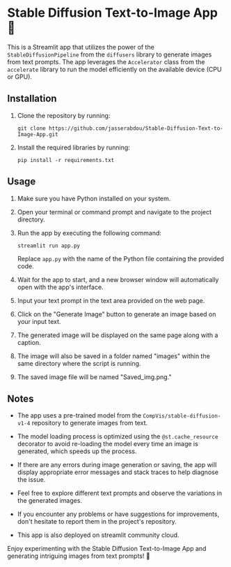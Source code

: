 # Stable Diffusion Text-to-Image App 🚀

This is a Streamlit app that utilizes the power of the `StableDiffusionPipeline` from the `diffusers` library to generate images from text prompts. The app leverages the `Accelerator` class from the `accelerate` library to run the model efficiently on the available device (CPU or GPU).

## Installation

1. Clone the repository by running:
   ```
   git clone https://github.com/jasserabdou/Stable-Diffusion-Text-to-Image-App.git
   ```
   

2. Install the required libraries by running:
   ```
   pip install -r requirements.txt
   ```

## Usage

1. Make sure you have Python installed on your system.

2. Open your terminal or command prompt and navigate to the project directory.

3. Run the app by executing the following command:
   ```
   streamlit run app.py
   ```
   Replace `app.py` with the name of the Python file containing the provided code.

4. Wait for the app to start, and a new browser window will automatically open with the app's interface.

5. Input your text prompt in the text area provided on the web page.

6. Click on the "Generate Image" button to generate an image based on your input text.

7. The generated image will be displayed on the same page along with a caption.

8. The image will also be saved in a folder named "images" within the same directory where the script is running.

9. The saved image file will be named "Saved_img.png."

## Notes

- The app uses a pre-trained model from the `CompVis/stable-diffusion-v1-4` repository to generate images from text.

- The model loading process is optimized using the `@st.cache_resource` decorator to avoid re-loading the model every time an image is generated, which speeds up the process.

- If there are any errors during image generation or saving, the app will display appropriate error messages and stack traces to help diagnose the issue.

- Feel free to explore different text prompts and observe the variations in the generated images.

- If you encounter any problems or have suggestions for improvements, don't hesitate to report them in the project's repository.

- This app is also deployed on streamlit community cloud.

Enjoy experimenting with the Stable Diffusion Text-to-Image App and generating intriguing images from text prompts! 🌟

